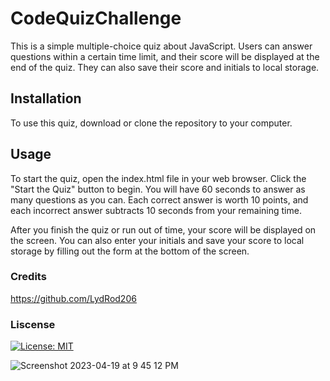 # CodeQuizChallenge
This is a simple multiple-choice quiz about JavaScript. Users can answer questions within a certain time limit, and their score will be displayed at the end of the quiz. They can also save their score and initials to local storage.
## Installation
To use this quiz, download or clone the repository to your computer.
## Usage
To start the quiz, open the index.html file in your web browser. Click the "Start the Quiz" button to begin. You will have 60 seconds to answer as many questions as you can. Each correct answer is worth 10 points, and each incorrect answer subtracts 10 seconds from your remaining time.

After you finish the quiz or run out of time, your score will be displayed on the screen. You can also enter your initials and save your score to local storage by filling out the form at the bottom of the screen.
### Credits
https://github.com/LydRod206

### Liscense
[![License: MIT](https://img.shields.io/badge/License-MIT-yellow.svg)](https://opensource.org/licenses/MIT)

![Screenshot 2023-04-19 at 9 45 12 PM](https://user-images.githubusercontent.com/119384486/233260618-af8380de-ebea-4f02-bfd1-cc47670a9446.png)